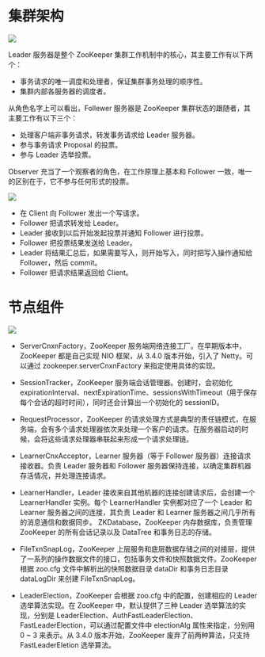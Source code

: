 # 集群架构

![](https://ww1.sinaimg.cn/large/007rAy9hgy1g0wrbva8sqj30k70ffab4.jpg)

Leader 服务器是整个 ZooKeeper 集群工作机制中的核心，其主要工作有以下两个：

- 事务请求的唯一调度和处理者，保证集群事务处理的顺序性。
- 集群内部各服务器的调度者。

从角色名字上可以看出，Follewer 服务器是 ZooKeeper 集群状态的跟随者，其主要工作有以下三个：

- 处理客户端非事务请求，转发事务请求给 Leader 服务器。
- 参与事务请求 Proposal 的投票。
- 参与 Leader 选举投票。

Observer 充当了一个观察者的角色，在工作原理上基本和 Follower 一致，唯一的区别在于，它不参与任何形式的投票。

![](https://ww1.sinaimg.cn/large/007rAy9hgy1g0wrbva8sqj30k70ffab4.jpg)

- 在 Client 向 Follower 发出一个写请求。
- Follower 把请求转发给 Leader。
- Leader 接收到以后开始发起投票并通知 Follower 进行投票。
- Follower 把投票结果发送给 Leader。
- Leader 将结果汇总后，如果需要写入，则开始写入，同时把写入操作通知给 Follower，然后 commit。
- Follower 把请求结果返回给 Client。

# 节点组件

![](https://ww1.sinaimg.cn/large/007rAy9hgy1g0wrbva8sqj30k70ffab4.jpg)

- ServerCnxnFactory，ZooKeeper 服务端网络连接工厂。在早期版本中，ZooKeeper 都是自己实现 NIO 框架，从 3.4.0 版本开始，引入了 Netty。可以通过 zookeeper.serverCnxnFactory 来指定使用具体的实现。

- SessionTracker，ZooKeeper 服务端会话管理器。创建时，会初始化 expirationInterval、nextExpirationTime、sessionsWithTimeout（用于保存每个会话的超时时间），同时还会计算出一个初始化的 sessionID。

- RequestProcessor，ZooKeeper 的请求处理方式是典型的责任链模式，在服务端，会有多个请求处理器依次来处理一个客户的请求。在服务器启动的时候，会将这些请求处理器串联起来形成一个请求处理链。

- LearnerCnxAcceptor，Learner 服务器（等于 Follower 服务器）连接请求接收器。负责 Leader 服务器和 Follower 服务器保持连接，以确定集群机器存活情况，并处理连接请求。

- LearnerHandler，Leader 接收来自其他机器的连接创建请求后，会创建一个 LearnerHandler 实例。每个 LearnerHandler 实例都对应了一个 Leader 和 Learner 服务器之间的连接，其负责 Leader 和 Learner 服务器之间几乎所有的消息通信和数据同步。
  ZKDatabase，ZooKeeper 内存数据库，负责管理 ZooKeeper 的所有会话记录以及 DataTree 和事务日志的存储。

- FileTxnSnapLog，ZooKeeper 上层服务和底层数据存储之间的对接层，提供了一系列的操作数据文件的接口，包括事务文件和快照数据文件。ZooKeeper 根据 zoo.cfg 文件中解析出的快照数据目录 dataDir 和事务日志目录 dataLogDir 来创建 FileTxnSnapLog。

- LeaderElection，ZooKeeper 会根据 zoo.cfg 中的配置，创建相应的 Leader 选举算法实现。在 ZooKeeper 中，默认提供了三种 Leader 选举算法的实现，分别是 LeaderElection、AuthFastLeaderElection、FastLeaderElection，可以通过配置文件中 electionAlg 属性来指定，分别用 0 ~ 3 来表示。从 3.4.0 版本开始，ZooKeeper 废弃了前两种算法，只支持 FastLeaderEletion 选举算法。
